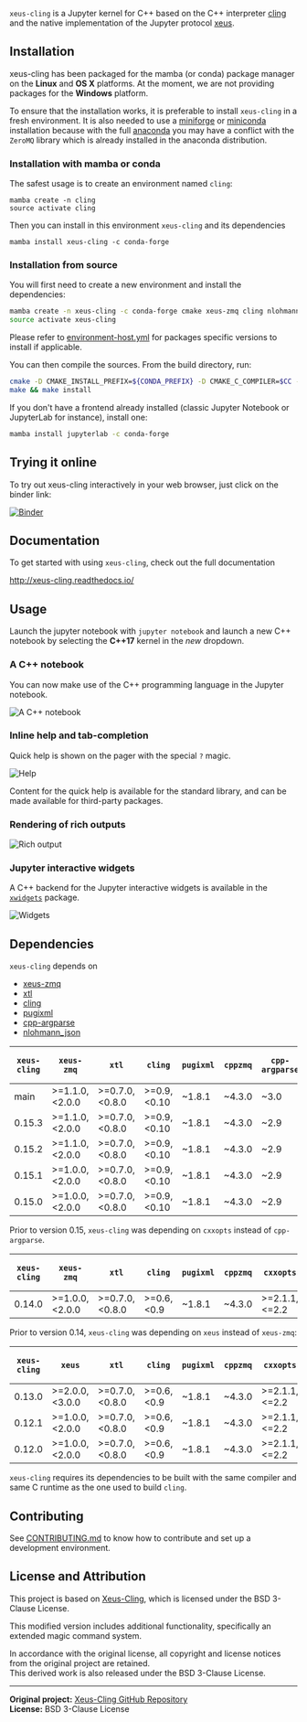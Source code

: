 
`xeus-cling` is a Jupyter kernel for C++ based on the C++ interpreter [cling](https://github.com/root-project/cling) and
the native implementation of the Jupyter protocol [xeus](https://github.com/jupyter-xeus/xeus).

## Installation

xeus-cling has been packaged for the mamba (or conda) package manager on the **Linux** and **OS X** platforms. At the moment, we are not providing packages for the **Windows** platform.

To ensure that the installation works, it is preferable to install `xeus-cling` in a fresh environment. It is also needed to use a [miniforge](https://github.com/conda-forge/miniforge) or [miniconda](https://conda.io/miniconda.html) installation because with the full [anaconda](https://www.anaconda.com/) you may have a conflict with the `ZeroMQ` library which is already installed in the anaconda distribution.

### Installation with mamba or conda

The safest usage is to create an environment named `cling`:

```
mamba create -n cling
source activate cling
```

Then you can install in this environment `xeus-cling` and its dependencies

```
mamba install xeus-cling -c conda-forge
```

### Installation from source

You will first need to create a new environment and install the dependencies:

```bash
mamba create -n xeus-cling -c conda-forge cmake xeus-zmq cling nlohmann_json=3.11.2 cppzmq xtl pugixml doctest cpp-argparse
source activate xeus-cling
```
Please refer to [environment-host.yml](https://github.com/jupyter-xeus/xeus-cling/blob/main/environment-host.yml) for packages specific versions to install if applicable.

You can then compile the sources. From the build directory, run:

```bash
cmake -D CMAKE_INSTALL_PREFIX=${CONDA_PREFIX} -D CMAKE_C_COMPILER=$CC -D CMAKE_CXX_COMPILER=$CXX -D CMAKE_INSTALL_LIBDIR=${CONDA_PREFIX}/lib ..
make && make install
```

If you don't have a frontend already installed (classic Jupyter Notebook or JupyterLab for instance), install one:

```bash
mamba install jupyterlab -c conda-forge
```

## Trying it online

To try out xeus-cling interactively in your web browser, just click on the binder
link:

[![Binder](binder-logo.svg)](https://mybinder.org/v2/gh/jupyter-xeus/xeus-cling/stable?filepath=notebooks/xcpp.ipynb)

## Documentation

To get started with using `xeus-cling`, check out the full documentation

http://xeus-cling.readthedocs.io/

## Usage

Launch the jupyter notebook with `jupyter notebook` and launch a new C++ notebook by selecting the **C++17** kernel in the *new* dropdown.

### A C++ notebook

You can now make use of the C++ programming language in the Jupyter notebook.

![A C++ notebook](notebook.png)

### Inline help and tab-completion

Quick help is shown on the pager with the special `?` magic.

![Help](help.png)

Content for the quick help is available for the standard library, and can be made available for third-party packages.

### Rendering of rich outputs

![Rich output](rich-output.png)

### Jupyter interactive widgets

A C++ backend for the Jupyter interactive widgets is available in the [`xwidgets`](https://github.com/jupyter-xeus/xwidgets/) package.

![Widgets](widgets.gif)

## Dependencies

``xeus-cling`` depends on

 - [xeus-zmq](https://github.com/jupyter-xeus/xeus-zmq)
 - [xtl](https://github.com/xtensor-stack/xtl)
 - [cling](https://github.com/root-project/cling)
 - [pugixml](https://github.com/zeux/pugixml)
 - [cpp-argparse](https://github.com/p-ranav/argparse)
 - [nlohmann_json](https://github.com/nlohmann/json)


| `xeus-cling` |   `xeus-zmq`    |      `xtl`      |     `cling`   |   `pugixml`   | `cppzmq` | `cpp-argparse`| `nlohmann_json` | `dirent` (windows only) |
|--------------|-----------------|-----------------|---------------|---------------|----------|---------------|-----------------|-------------------------|
|  main        |  >=1.1.0,<2.0.0 |  >=0.7.0,<0.8.0 | >=0.9,<0.10   | ~1.8.1        | ~4.3.0   |     ~3.0      | ~3.11.2         | >=2.3.2,<3              |
|  0.15.3      |  >=1.1.0,<2.0.0 |  >=0.7.0,<0.8.0 | >=0.9,<0.10   | ~1.8.1        | ~4.3.0   |     ~2.9      | >=3.6.1,<4.0    | >=2.3.2,<3              |
|  0.15.2      |  >=1.1.0,<2.0.0 |  >=0.7.0,<0.8.0 | >=0.9,<0.10   | ~1.8.1        | ~4.3.0   |     ~2.9      | >=3.6.1,<4.0    | >=2.3.2,<3              |
|  0.15.1      |  >=1.0.0,<2.0.0 |  >=0.7.0,<0.8.0 | >=0.9,<0.10   | ~1.8.1        | ~4.3.0   |     ~2.9      | >=3.6.1,<4.0    | >=2.3.2,<3              |
|  0.15.0      |  >=1.0.0,<2.0.0 |  >=0.7.0,<0.8.0 | >=0.9,<0.10   | ~1.8.1        | ~4.3.0   |     ~2.9      | >=3.6.1,<4.0    | >=2.3.2,<3              |


Prior to version 0.15, `xeus-cling` was depending on `cxxopts` instead of `cpp-argparse`.

| `xeus-cling` |   `xeus-zmq`    |      `xtl`      |     `cling`   |   `pugixml`   | `cppzmq` | `cxxopts`     | `nlohmann_json` | `dirent` (windows only) |
|--------------|-----------------|-----------------|---------------|---------------|----------|---------------|-----------------|-------------------------|
|  0.14.0      |  >=1.0.0,<2.0.0 |  >=0.7.0,<0.8.0 | >=0.6,<0.9    | ~1.8.1        | ~4.3.0   | >=2.1.1,<=2.2 | >=3.6.1,<4.0    | >=2.3.2,<3              |

Prior to version 0.14, `xeus-cling` was depending on `xeus` instead of `xeus-zmq`:

| `xeus-cling` |   `xeus`        |      `xtl`      |     `cling`   |   `pugixml`   | `cppzmq` | `cxxopts`     | `nlohmann_json` | `dirent` (windows only) |
|--------------|-----------------|-----------------|---------------|---------------|----------|---------------|-----------------|-------------------------|
|  0.13.0      |  >=2.0.0,<3.0.0 |  >=0.7.0,<0.8.0 | >=0.6,<0.9    | ~1.8.1        | ~4.3.0   | >=2.1.1,<=2.2 | >=3.6.1,<3.10   | >=2.3.2,<3              |
|  0.12.1      |  >=1.0.0,<2.0.0 |  >=0.7.0,<0.8.0 | >=0.6,<0.9    | ~1.8.1        | ~4.3.0   | >=2.1.1,<=2.2 | >=3.6.1,<4.0    | >=2.3.2,<3              |
|  0.12.0      |  >=1.0.0,<2.0.0 |  >=0.7.0,<0.8.0 | >=0.6,<0.9    | ~1.8.1        | ~4.3.0   | >=2.1.1,<=2.2 | >=3.6.1,<4.0    | >=2.3.2,<3              |

`xeus-cling` requires its dependencies to be built with the same compiler and same C runtime as the one used to build `cling`.

## Contributing

See [CONTRIBUTING.md](./CONTRIBUTING.md) to know how to contribute and set up a development environment.

## License and Attribution

This project is based on [Xeus-Cling](https://github.com/jupyter-xeus/xeus-cling), which is licensed under the BSD 3-Clause License.

This modified version includes additional functionality, specifically an extended magic command system.

In accordance with the original license, all copyright and license notices from the original project are retained.  
This derived work is also released under the BSD 3-Clause License.

---

**Original project:** [Xeus-Cling GitHub Repository](https://github.com/jupyter-xeus/xeus-cling)  
**License:** BSD 3-Clause License
